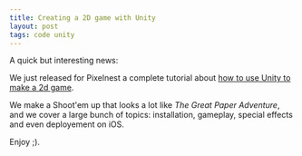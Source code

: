 ```yaml
---
title: Creating a 2D game with Unity
layout: post
tags: code unity
---
```


A quick but interesting news:

We just released for Pixelnest a complete tutorial about [how to use Unity to make a 2d game](http://pixelnest.io/tutorials/2d-game-unity/).

We make a Shoot'em up that looks a lot like _The Great Paper Adventure_, and we cover a large bunch of topics: installation, gameplay, special effects and even deployement on iOS.

Enjoy ;).

